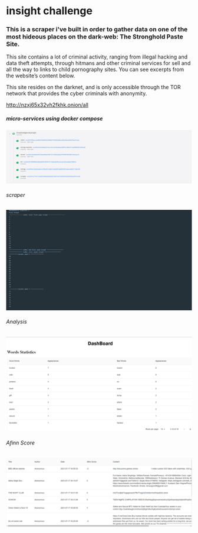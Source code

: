 # insight challenge
### This is a scraper i've built in order to gather data on one of the most hideous places on the dark-web: The Stronghold Paste Site.

This site contains a lot of criminal activity, ranging from illegal hacking and data theft attempts, through hitmans and other criminal services for sell and all the way to links to child pornography sites. You can see excerpts from the website’s content below.  

This site resides on the darknet, and is only accessible through the TOR network that provides the cyber criminals with anonymity.

http://nzxj65x32vh2fkhk.onion/all

##### micro-services using docker compose
![Services](/assets/services.png)

###### scraper
![Scraper](/assets/Scraping.png)

###### Analysis
![words-analysis](/assets/words-analysis.png)

###### Afinn Score
![pastes-afinn](/assets/pastes-afinn.png)